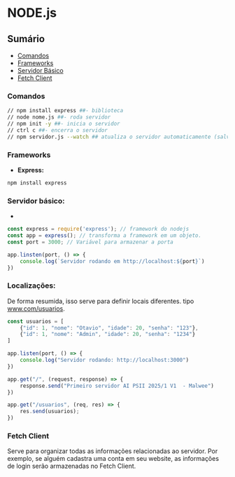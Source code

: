 # NODE.js

## Sumário

- [Comandos](#comandos)
- [Frameworks](#frameworks)
- [Servidor Básico](#servidor-básico)
- [Fetch Client](#fetch-client)

### Comandos

```bash
// npm install express ##- biblioteca
// node nome.js ##- roda servidor
// npm init -y ##- inicia o servidor
// ctrl c ##- encerra o servidor
// npm servidor.js --watch ## atualiza o servidor automaticamente (salve)
```

### Frameworks

- **Express:** 

```bash
npm install express
```

### Servidor básico:

- 

```javascript
const express = require('express'); // framework do nodejs
const app = express(); // transforma a framework em um objeto.
const port = 3000; // Variável para armazenar a porta

app.linsten(port, () => {
    console.log(`Servidor rodando em http://localhost:${port}`)
})
```

### Localizações:

De forma resumida, isso serve para definir locais diferentes. tipo www.com/usuarios.

```javascript
const usuarios = [
    {"id": 1, "nome": "Otavio", "idade": 20, "senha": "123"},
    {"id": 1, "nome": "Admin", "idade": 20, "senha": "1234"}
]

app.listen(port, () => {
    console.log("Servidor rodando: http://localhost:3000")
})

app.get("/", (request, response) => {
    response.send("Primeiro servidor AI PSII 2025/1 V1  - Malwee")
})

app.get("/usuarios", (req, res) => {
    res.send(usuarios);
})

```

### Fetch Client

Serve para organizar todas as informações relacionadas ao servidor.
Por exemplo, se alguém cadastra uma conta em seu website, as informações
de login serão armazenadas no Fetch Client.